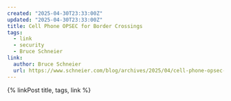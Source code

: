 ```yaml
---
created: "2025-04-30T23:33:00Z"
updated: "2025-04-30T23:33:00Z"
title: Cell Phone OPSEC for Border Crossings
tags:
  - link
  - security
  - Bruce Schneier
link:
  author: Bruce Schneier
  url: https://www.schneier.com/blog/archives/2025/04/cell-phone-opsec-for-border-crossings.html
---
```


{% linkPost title, tags, link %}

